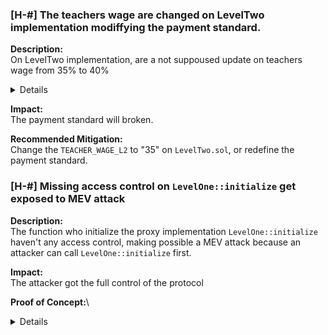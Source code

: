 ### [H-#] The teachers wage are changed on LevelTwo implementation modiffying the payment standard.

**Description:**\
On LevelTwo implementation, are a not suppoused update on teachers wage from 35% to 40%

<details>

Level One
```javascript
    uint256 public constant TEACHER_WAGE = 35; // 35%
    uint256 public constant PRINCIPAL_WAGE = 5; // 5%
```
Level Two
```javascript
@>  uint256 public constant TEACHER_WAGE_L2 = 40; // 40%
    uint256 public constant PRINCIPAL_WAGE_L2 = 5; // 5%
```
</details>

**Impact:**\
The payment standard will broken.

**Recommended Mitigation:**\
Change the `TEACHER_WAGE_L2` to "35" on `LevelTwo.sol`, or redefine the payment standard.

### [H-#] Missing access control on `LevelOne::initialize` get exposed to MEV attack

**Description:**\
The function who initialize the proxy implementation `LevelOne::initialize` haven't any access control, making possible a MEV attack because an attacker can call `LevelOne::initialize` first.

**Impact:**\
The attacker got the full control of the protocol

**Proof of Concept:**\
<details>

```text
User Deploy proxy
    |
User Deploy LevelOne
    |
    |--->**Attacker call LevelOne::initialize()** ---> (Attacker control the protocol)
    |
User call LevelOne::initialize ---> User Rejected
```

**Recommended Mitigation:**\
Use Ownable library for UUPS of openzeppelin


